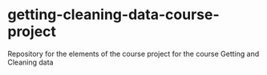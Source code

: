 getting-cleaning-data-course-project
====================================

Repository for the elements of the course project for the course Getting and Cleaning data
